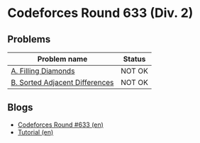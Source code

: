 # Codeforces Round 633 (Div. 2)

## Problems

|Problem name|Status|
|------------|---------|
| [A. Filling Diamonds](problems/A._Filling_Diamonds.md)|NOT OK|
| [B. Sorted Adjacent Differences](problems/B._Sorted_Adjacent_Differences.md)|NOT OK|
## Blogs

- [Codeforces Round #633 (en)](blogs/Codeforces_Round_633_(en).md)
- [Tutorial (en)](blogs/Tutorial_(en).md)
